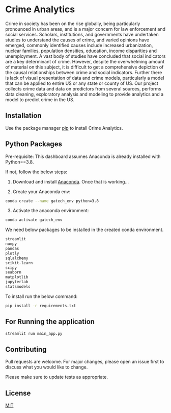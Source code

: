 # Crime Analytics

Crime in society has been on the rise globally, being particularly pronounced in urban areas, and is a major concern for law enforcement and social services. Scholars, institutions, and governments have undertaken studies to understand the causes of crime, and varied opinions have emerged, commonly identified causes include increased urbanization, nuclear families, population densities, education, income disparities and unemployment. A vast body of studies have concluded that social indicators are a key determinant of crime. However, despite the overwhelming amount of material on this subject, it is difficult to get a comprehensive depiction of the causal relationships between crime and social indicators. Further there is lack of visual presentation of data and crime models, particularly a model that can be applied to entire US or any state or county of US. Our project collects crime data and data on predictors from several sources, performs data cleaning, exploratory analysis and modeling to provide analytics and a model to predict crime in the US.

## Installation

Use the package manager [pip](https://pip.pypa.io/en/stable/) to install Crime Analytics.

## Python Packages
Pre-requisite: This dashboard assumes Anaconda is already installed with Python==3.8. 

If not, follow the below steps:

1. Download and install [Anaconda](https://www.anaconda.com/products/individual). Once that is working...

2. Create your Anaconda env: 
```bash
conda create --name gatech_env python=3.8
```

3. Activate the anaconda environment: 
```bash
conda activate gatech_env
```

We need below packages to be installed in the created conda environment.
```python
streamlit
numpy
pandas
plotly
sqlalchemy
scikit-learn
scipy
seaborn
matplotlib
jupyterlab
statsmodels
```
To install run the below command:
```bash
pip install -r requirements.txt
```
## For Running the application
```bash
streamlit run main_app.py
```

## Contributing
Pull requests are welcome. For major changes, please open an issue first to discuss what you would like to change.

Please make sure to update tests as appropriate.

## License
[MIT](https://choosealicense.com/licenses/mit/)